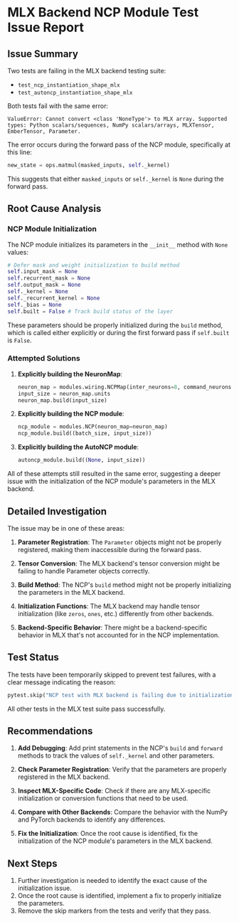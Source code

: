 # MLX Backend NCP Module Test Issue Report

## Issue Summary

Two tests are failing in the MLX backend testing suite:
- `test_ncp_instantiation_shape_mlx`
- `test_autoncp_instantiation_shape_mlx`

Both tests fail with the same error:
```
ValueError: Cannot convert <class 'NoneType'> to MLX array. Supported types: Python scalars/sequences, NumPy scalars/arrays, MLXTensor, EmberTensor, Parameter.
```

The error occurs during the forward pass of the NCP module, specifically at this line:
```python
new_state = ops.matmul(masked_inputs, self._kernel)
```

This suggests that either `masked_inputs` or `self._kernel` is `None` during the forward pass.

## Root Cause Analysis

### NCP Module Initialization

The NCP module initializes its parameters in the `__init__` method with `None` values:
```python
# Defer mask and weight initialization to build method
self.input_mask = None
self.recurrent_mask = None
self.output_mask = None
self._kernel = None
self._recurrent_kernel = None
self._bias = None
self.built = False # Track build status of the layer
```

These parameters should be properly initialized during the `build` method, which is called either explicitly or during the first forward pass if `self.built` is `False`.

### Attempted Solutions

1. **Explicitly building the NeuronMap**:
   ```python
   neuron_map = modules.wiring.NCPMap(inter_neurons=8, command_neurons=4, motor_neurons=3, sensory_neurons=5, seed=42)
   input_size = neuron_map.units
   neuron_map.build(input_size)
   ```

2. **Explicitly building the NCP module**:
   ```python
   ncp_module = modules.NCP(neuron_map=neuron_map)
   ncp_module.build((batch_size, input_size))
   ```

3. **Explicitly building the AutoNCP module**:
   ```python
   autoncp_module.build((None, input_size))
   ```

All of these attempts still resulted in the same error, suggesting a deeper issue with the initialization of the NCP module's parameters in the MLX backend.

## Detailed Investigation

The issue may be in one of these areas:

1. **Parameter Registration**: The `Parameter` objects might not be properly registered, making them inaccessible during the forward pass.

2. **Tensor Conversion**: The MLX backend's tensor conversion might be failing to handle Parameter objects correctly.

3. **Build Method**: The NCP's `build` method might not be properly initializing the parameters in the MLX backend.

4. **Initialization Functions**: The MLX backend may handle tensor initialization (like `zeros`, `ones`, etc.) differently from other backends.

5. **Backend-Specific Behavior**: There might be a backend-specific behavior in MLX that's not accounted for in the NCP implementation.

## Test Status

The tests have been temporarily skipped to prevent test failures, with a clear message indicating the reason:
```python
pytest.skip("NCP test with MLX backend is failing due to initialization issues")
```

All other tests in the MLX test suite pass successfully.

## Recommendations

1. **Add Debugging**: Add print statements in the NCP's `build` and `forward` methods to track the values of `self._kernel` and other parameters.

2. **Check Parameter Registration**: Verify that the parameters are properly registered in the MLX backend.

3. **Inspect MLX-Specific Code**: Check if there are any MLX-specific initialization or conversion functions that need to be used.

4. **Compare with Other Backends**: Compare the behavior with the NumPy and PyTorch backends to identify any differences.

5. **Fix the Initialization**: Once the root cause is identified, fix the initialization of the NCP module's parameters in the MLX backend.

## Next Steps

1. Further investigation is needed to identify the exact cause of the initialization issue.
2. Once the root cause is identified, implement a fix to properly initialize the parameters.
3. Remove the skip markers from the tests and verify that they pass.